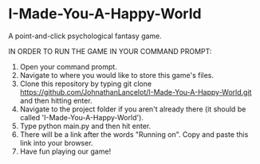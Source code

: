 # I-Made-You-A-Happy-World
A point-and-click psychological fantasy game.

IN ORDER TO RUN THE GAME IN YOUR COMMAND PROMPT:

1. Open your command prompt.
2. Navigate to where you would like to store this game's files.
3. Clone this repository by typing git clone https://github.com/JohnathanLancelot/I-Made-You-A-Happy-World.git and then hitting enter.
4. Navigate to the project folder if you aren't already there (it should be called 'I-Made-You-A-Happy-World').
5. Type python main.py and then hit enter.
6. There will be a link after the words "Running on". Copy and paste this link into your browser.
7. Have fun playing our game!
